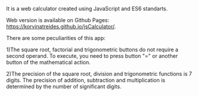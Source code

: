 It is a web calculator created using JavaScript and ES6 standarts. 

Web version is available on Github Pages:
https://korvinatreides.github.io/jsCalculator/.

There are some peculiarities of this app:

1)The  square root, factorial and trigonometric buttons do not require a second operand.
To execute, you need to press button "=" or another button of the mathematical action.

2)The precision of the square root, division and trigonometric functions is 7 digits.
The precision of addition, subtraction and multiplication is determined by the number of significant digits.
